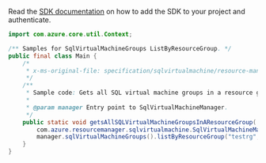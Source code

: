 Read the [SDK documentation](https://github.com/Azure/azure-sdk-for-java/blob/azure-resourcemanager-sqlvirtualmachine_1.0.0-beta.2/sdk/sqlvirtualmachine/azure-resourcemanager-sqlvirtualmachine/README.md) on how to add the SDK to your project and authenticate.

```java
import com.azure.core.util.Context;

/** Samples for SqlVirtualMachineGroups ListByResourceGroup. */
public final class Main {
    /*
     * x-ms-original-file: specification/sqlvirtualmachine/resource-manager/Microsoft.SqlVirtualMachine/preview/2021-11-01-preview/examples/ListByResourceGroupSqlVirtualMachineGroup.json
     */
    /**
     * Sample code: Gets all SQL virtual machine groups in a resource group.
     *
     * @param manager Entry point to SqlVirtualMachineManager.
     */
    public static void getsAllSQLVirtualMachineGroupsInAResourceGroup(
        com.azure.resourcemanager.sqlvirtualmachine.SqlVirtualMachineManager manager) {
        manager.sqlVirtualMachineGroups().listByResourceGroup("testrg", Context.NONE);
    }
}
```
